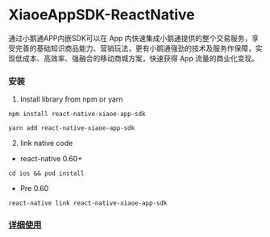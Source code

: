 # XiaoeAppSDK-ReactNative
通过小鹅通APP内嵌SDK可以在 App 内快速集成小鹅通提供的整个交易服务，享受完善的基础知识商品能力、营销玩法，更有小鹅通强劲的技术及服务作保障，实现低成本、高效率、强融合的移动商城方案，快速获得 App 流量的商业化变现。

### 安装

1. Install library from npm or yarn

```
npm install react-native-xiaoe-app-sdk
```
```
yarn add react-native-xiaoe-app-sdk
```

2. link native code
- react-native 0.60+
```
cd ios && pod install
```
- Pre 0.60
```
react-native link react-native-xiaoe-app-sdk
```

### [详细使用](https://github.com/xiaoeteam/XiaoeAppSDK-ReactNative/wiki)

